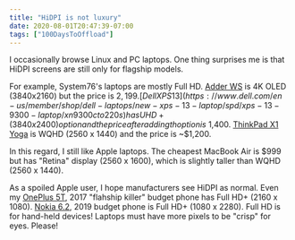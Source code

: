 ```yaml
---
title: "HiDPI is not luxury"
date: 2020-08-01T20:47:39-07:00
tags: ["100DaysToOffload"]
---
```

I occasionally browse Linux and PC laptops. One thing surprises me is that HiDPI screens are still only for flagship models.

For example, System76's laptops are mostly Full HD. [Adder WS](https://system76.com/laptops/adder) is 4K OLED (3840x2160) but the price is $2,199. [Dell XPS 13](https://www.dell.com/en-us/member/shop/dell-laptops/new-xps-13-laptop/spd/xps-13-9300-laptop/xn9300cto220s) has UHD+ (3840 x 2400) option and the price after adding th option is ~$1,400. [ThinkPad X1 Yoga](https://www.lenovo.com/us/en/laptops/thinkpad/thinkpad-x1/ThinkPad-X1-Yoga-3rd-Gen/p/20LFS06F00) is WQHD (2560 x 1440) and the price is ~$1,200.

In this regard, I still like Apple laptops. The cheapest MacBook Air is $999 but has "Retina" display (2560 x 1600), which is slightly taller than WQHD (2560 x 1440).

As a spoiled Apple user, I hope manufacturers see HiDPI as normal. Even my [OnePlus 5T](https://www.gsmarena.com/oneplus_5t-8912.php), 2017 "flahship killer" budget phone has Full HD+ (2160 x 1080). [Nokia 6.2](https://www.gsmarena.com/nokia_6_2-9834.php), 2019 budget phone is Full HD+ (1080 x 2280). Full HD is for hand-held devices! Laptops must have more pixels to be "crisp" for eyes. Please!

